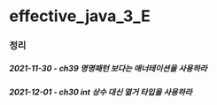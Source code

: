 # effective_java_3_E

### 정리

##### 2021-11-30 - ch39 명명패턴 보다는 애너테이션을 사용하라
##### 2021-12-01 - ch30 int 상수 대신 열거 타입을 사용하라

